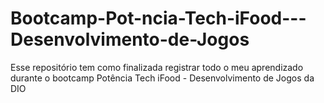 # Bootcamp-Pot-ncia-Tech-iFood---Desenvolvimento-de-Jogos
Esse repositório tem como finalizada registrar todo o meu aprendizado durante o bootcamp Potência Tech iFood - Desenvolvimento de Jogos da DIO
